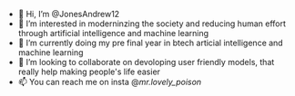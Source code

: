 - 👋 Hi, I’m @JonesAndrew12
- 👀 I’m interested in moderninzing the society and reducing human effort through artificial intelligence and machine learning
- 🌱 I’m currently doing my pre final year in btech articial intelligence and machine learning
- 💞️ I’m looking to collaborate on devoloping user friendly models, that really help making people's life easier
- 📫 You can reach me on insta @_mr.lovely_poison_

<!---
JonesAndrew12/JonesAndrew12 is a ✨ special ✨ repository because its `README.md` (this file) appears on your GitHub profile.
You can click the Preview link to take a look at your changes.
--->
